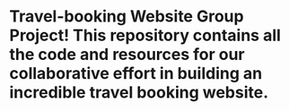 # Travel-booking Website Group Project! This repository contains all the code and resources for our collaborative effort in building an incredible travel booking website. 
